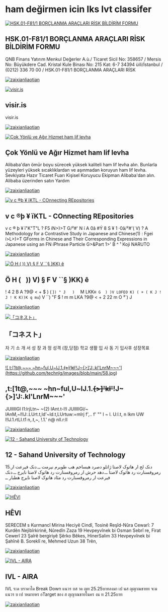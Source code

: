 # ham değirmen icin lks lvt classifer
<a href="https://mnn.zoosnet.net/LR/Chatpre.aspx?id=MNN94995150&p=https://topgrinding.com/" target="_blank">![HSK.01-F81/1 BORÇLANMA ARAÇLARI RİSK BİLDİRİM FORMU](https://github.com/technlg/images/blob/main/34.jpg)</a>
## HSK.01-F81/1 BORÇLANMA ARAÇLARI RİSK BİLDİRİM FORMU
QNB Finans Yatırım Menkul Değerler A.ù./ Ticaret Sicil No: 358657 / Mersis No: Büyükdere Cad. Kristal Kule Binası No: 215 Kat: 6-7 34394 ùili/İstanbul / (0212) 336 70 00 / HSK.01-F81/1 BORÇLANMA ARAÇLARI RİSK
<a href="https://mnn.zoosnet.net/LR/Chatpre.aspx?id=MNN94995150&p=https://topgrinding.com/" target="_blank"><img src="https://github.com/technlg/images/raw/main/chat11.jpg" alt="zaixianliaotian"/></a><a href="//whatsapp.shibangsoft.com/WhatsApp.php" ><img src="https://github.com/technlg/images/raw/main/chat11.png" alt=""></a>
<a href="https://mnn.zoosnet.net/LR/Chatpre.aspx?id=MNN94995150&p=https://topgrinding.com/" target="_blank">![visir.is](https://github.com/technlg/images/blob/main/16.jpg)</a>
## visir.is
visir.is
<a href="https://mnn.zoosnet.net/LR/Chatpre.aspx?id=MNN94995150&p=https://topgrinding.com/" target="_blank"><img src="https://github.com/technlg/images/raw/main/chat11.jpg" alt="zaixianliaotian"/></a><a href="//whatsapp.shibangsoft.com/WhatsApp.php" ><img src="https://github.com/technlg/images/raw/main/chat11.png" alt=""></a>
<a href="https://mnn.zoosnet.net/LR/Chatpre.aspx?id=MNN94995150&p=https://topgrinding.com/" target="_blank">![Çok Yönlü ve Ağır Hizmet ham lif levha](https://github.com/technlg/images/blob/main/41.jpg)</a>
## Çok Yönlü ve Ağır Hizmet ham lif levha
Alibaba'dan ömür boyu sürecek yüksek kaliteli ham lif levha alın. Bunlarla yüzeyleri yüksek sıcaklıklardan ve aşınmadan koruyun ham lif levha. Sevkiyata Hazır Ticaret Fuarı Kişisel Koruyucu Ekipman Alibaba'dan alın. Alibaba üzerinden satın Yardım
<a href="https://mnn.zoosnet.net/LR/Chatpre.aspx?id=MNN94995150&p=https://topgrinding.com/" target="_blank"><img src="https://github.com/technlg/images/raw/main/chat11.jpg" alt="zaixianliaotian"/></a><a href="//whatsapp.shibangsoft.com/WhatsApp.php" ><img src="https://github.com/technlg/images/raw/main/chat11.png" alt=""></a>
<a href="https://mnn.zoosnet.net/LR/Chatpre.aspx?id=MNN94995150&p=https://topgrinding.com/" target="_blank">![v c ®þ ¥ ïKTL - COnnecting REpositories](https://github.com/technlg/images/blob/main/64.jpg)</a>
## v c ®þ ¥ ïKTL - COnnecting REpositories
v c ® þ ¥ ï"K"T"L ? F5 íN>)>T G/²#' N í A 0â #Ý 8 S ¥ 1 ·0â/²#'( V) ? A Methodology for a Contrastive Study in Japanese and Chinese(1) : Fgei í>L>)>T GForms in Chinese and Their Corresponding Expressions in Japanese using an FN íPhrase Particle G>&Part 1>' B ^ ¹ Koji NARUTO
<a href="https://mnn.zoosnet.net/LR/Chatpre.aspx?id=MNN94995150&p=https://topgrinding.com/" target="_blank"><img src="https://github.com/technlg/images/raw/main/chat11.jpg" alt="zaixianliaotian"/></a><a href="//whatsapp.shibangsoft.com/WhatsApp.php" ><img src="https://github.com/technlg/images/raw/main/chat11.png" alt=""></a>
<a href="https://mnn.zoosnet.net/LR/Chatpre.aspx?id=MNN94995150&p=https://topgrinding.com/" target="_blank">![Ö H ( ` `)) V) § F V ``§ )KK)  ê](https://github.com/technlg/images/blob/main/41.jpg)</a>
## Ö H ( ` `)) V) § F V ``§ )KK)  ê
! 4 2 B A ?9@ < +  $  )  ( )`) " J   )  ` M LKK` H G  ) )V LOFEO K) ( + ( K J !  J ! K K))K q mu `) V ``) "F $ ! m m LKA ?9@ < +  2 22 m O ³`)  J 
<a href="https://mnn.zoosnet.net/LR/Chatpre.aspx?id=MNN94995150&p=https://topgrinding.com/" target="_blank"><img src="https://github.com/technlg/images/raw/main/chat11.jpg" alt="zaixianliaotian"/></a><a href="//whatsapp.shibangsoft.com/WhatsApp.php" ><img src="https://github.com/technlg/images/raw/main/chat11.png" alt=""></a>
<a href="https://mnn.zoosnet.net/LR/Chatpre.aspx?id=MNN94995150&p=https://topgrinding.com/" target="_blank">![「コネスト」](https://github.com/technlg/images/blob/main/45.jpg)</a>
## 「コネスト」
자 기 소 개 서 성 장 과 정 성격 (장,당점) 학교 생활 입 사 동 기 입사후 성장목표
<a href="https://mnn.zoosnet.net/LR/Chatpre.aspx?id=MNN94995150&p=https://topgrinding.com/" target="_blank"><img src="https://github.com/technlg/images/raw/main/chat11.jpg" alt="zaixianliaotian"/></a><a href="//whatsapp.shibangsoft.com/WhatsApp.php" ><img src="https://github.com/technlg/images/raw/main/chat11.png" alt=""></a>
<a href="https://mnn.zoosnet.net/LR/Chatpre.aspx?id=MNN94995150&p=https://topgrinding.com/" target="_blank">![,t:[1t@,~~~ ~hn~ful,U~lJ.1.~~{>]'kl'~~!J~{>]'J:.kl'LnrM~~~'](https://github.com/technlg/images/blob/main/58.jpg)</a>
## ,t:[1t@,~~~ ~hn~ful,U~lJ.1.~~{>]'kl'~~!J~{>]'J:.kl'LnrM~~~'
JUlllllGl I1:lrjLtn~ ~(2) IAnt.t-l!l JUlllllGl/~ IAnM,~l!lJ:.LUrt.t,ld'~ld.t,LUrtuw:=mlrj f',.. f' "" I ~ l. U:l.t, n Ikm UW l!lJ.1.rtLI.t1 n,.t,~, !.1.' n@ nll.r:ll 
<a href="https://mnn.zoosnet.net/LR/Chatpre.aspx?id=MNN94995150&p=https://topgrinding.com/" target="_blank"><img src="https://github.com/technlg/images/raw/main/chat11.jpg" alt="zaixianliaotian"/></a><a href="//whatsapp.shibangsoft.com/WhatsApp.php" ><img src="https://github.com/technlg/images/raw/main/chat11.png" alt=""></a>
<a href="https://mnn.zoosnet.net/LR/Chatpre.aspx?id=MNN94995150&p=https://topgrinding.com/" target="_blank">![12 - Sahand University of Technology](https://github.com/technlg/images/blob/main/5.jpg)</a>
## 12 - Sahand University of Technology
15.دنک لح ار هاتوک لاصتا ژاتلو دصرد هبساحم هب طوبرم نیرمت ــ.دنک فیرعت ار رمروفسنارت رد هاتوک لاصتا ــ.دهد حرش ار رمروفسنارت رد هاتوک لاصتا نایرج ــ.دنک فیرعت ار رمروفسنارت رد مئاد هاتوک لاصتا نایرج هطبار ــ
<a href="https://mnn.zoosnet.net/LR/Chatpre.aspx?id=MNN94995150&p=https://topgrinding.com/" target="_blank"><img src="https://github.com/technlg/images/raw/main/chat11.jpg" alt="zaixianliaotian"/></a><a href="//whatsapp.shibangsoft.com/WhatsApp.php" ><img src="https://github.com/technlg/images/raw/main/chat11.png" alt=""></a>
<a href="https://mnn.zoosnet.net/LR/Chatpre.aspx?id=MNN94995150&p=https://topgrinding.com/" target="_blank">![HÊVl](https://github.com/technlg/images/blob/main/58.jpg)</a>
## HÊVl
SERECEM s Kurmancî Mirina Heciyê Cindî, Tosinê Reşîd-Nûra Cewarî: 7 Kurdên Nejibîrkirinê, Nûredîn Zaza 19 Hevpeyvînek bi Osman Sebrî re, Firat Cewerî 23 Şaîrê bergiriyê Şêrko Bêkes, HinerSalim 33 Hevpeyvînek bi Şahînê B. Soreklî re, Mehmed Uzun 38 Trên,
<a href="https://mnn.zoosnet.net/LR/Chatpre.aspx?id=MNN94995150&p=https://topgrinding.com/" target="_blank"><img src="https://github.com/technlg/images/raw/main/chat11.jpg" alt="zaixianliaotian"/></a><a href="//whatsapp.shibangsoft.com/WhatsApp.php" ><img src="https://github.com/technlg/images/raw/main/chat11.png" alt=""></a>
<a href="https://mnn.zoosnet.net/LR/Chatpre.aspx?id=MNN94995150&p=https://topgrinding.com/" target="_blank">![IVL - AIRA](https://github.com/technlg/images/blob/main/53.jpg)</a>
## IVL - AIRA
IVL ระด บราคาได Break Down แนวร บส าค ญท 25.25บาทลงมา เป นส ญญาณขายท จะม แนวร บ เป าหมายหร อTarget ของ ส ญญาณขายในคร งน ท 21.25บาท
<a href="https://mnn.zoosnet.net/LR/Chatpre.aspx?id=MNN94995150&p=https://topgrinding.com/" target="_blank"><img src="https://github.com/technlg/images/raw/main/chat11.jpg" alt="zaixianliaotian"/></a><a href="//whatsapp.shibangsoft.com/WhatsApp.php" ><img src="https://github.com/technlg/images/raw/main/chat11.png" alt=""></a>
